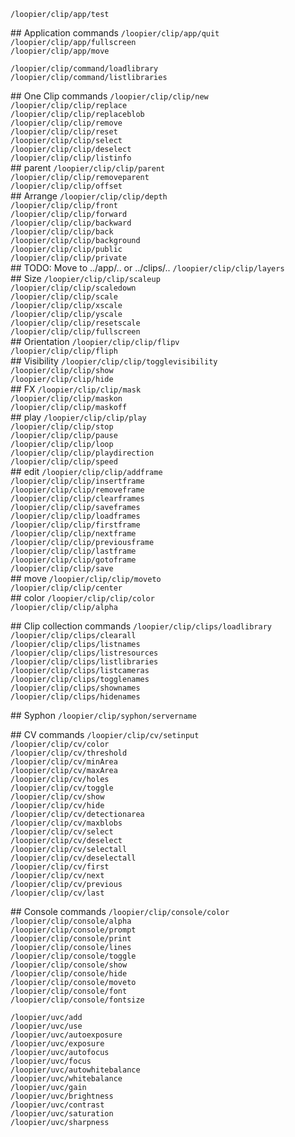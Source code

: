
`/loopier/clip/app/test`               

## Application commands
`/loopier/clip/app/quit`               
`/loopier/clip/app/fullscreen`         
`/loopier/clip/app/move`               

`/loopier/clip/command/loadlibrary`    
`/loopier/clip/command/listlibraries`  

## One Clip commands
`/loopier/clip/clip/new`               
`/loopier/clip/clip/replace`           
`/loopier/clip/clip/replaceblob`       
`/loopier/clip/clip/remove`            
`/loopier/clip/clip/reset`             
`/loopier/clip/clip/select`            
`/loopier/clip/clip/deselect`          
`/loopier/clip/clip/listinfo`          
## parent
`/loopier/clip/clip/parent`            
`/loopier/clip/clip/removeparent`      
`/loopier/clip/clip/offset`            
## Arrange
`/loopier/clip/clip/depth`             
`/loopier/clip/clip/front`             
`/loopier/clip/clip/forward`           
`/loopier/clip/clip/backward`          
`/loopier/clip/clip/back`              
`/loopier/clip/clip/background`        
`/loopier/clip/clip/public`            
`/loopier/clip/clip/private`           
## TODO: Move to ../app/.. or ../clips/..
`/loopier/clip/clip/layers`            
## Size
`/loopier/clip/clip/scaleup`           
`/loopier/clip/clip/scaledown`         
`/loopier/clip/clip/scale`             
`/loopier/clip/clip/xscale`            
`/loopier/clip/clip/yscale`            
`/loopier/clip/clip/resetscale`        
`/loopier/clip/clip/fullscreen`        
## Orientation
`/loopier/clip/clip/flipv`             
`/loopier/clip/clip/fliph`             
## Visibility
`/loopier/clip/clip/togglevisibility`  
`/loopier/clip/clip/show`              
`/loopier/clip/clip/hide`              
## FX
`/loopier/clip/clip/mask`              
`/loopier/clip/clip/maskon`            
`/loopier/clip/clip/maskoff`           
## play
`/loopier/clip/clip/play`              
`/loopier/clip/clip/stop`              
`/loopier/clip/clip/pause`             
`/loopier/clip/clip/loop`              
`/loopier/clip/clip/playdirection`     
`/loopier/clip/clip/speed`             
## edit
`/loopier/clip/clip/addframe`          
`/loopier/clip/clip/insertframe`       
`/loopier/clip/clip/removeframe`       
`/loopier/clip/clip/clearframes`       
`/loopier/clip/clip/saveframes`        
`/loopier/clip/clip/loadframes`        
`/loopier/clip/clip/firstframe`        
`/loopier/clip/clip/nextframe`         
`/loopier/clip/clip/previousframe`     
`/loopier/clip/clip/lastframe`         
`/loopier/clip/clip/gotoframe`         
`/loopier/clip/clip/save`              
## move
`/loopier/clip/clip/moveto`            
`/loopier/clip/clip/center`            
## color
`/loopier/clip/clip/color`             
`/loopier/clip/clip/alpha`             

## Clip collection commands
`/loopier/clip/clips/loadlibrary`      
`/loopier/clip/clips/clearall`         
`/loopier/clip/clips/listnames`        
`/loopier/clip/clips/listresources`    
`/loopier/clip/clips/listlibraries`    
`/loopier/clip/clips/listcameras`      
`/loopier/clip/clips/togglenames`      
`/loopier/clip/clips/shownames`        
`/loopier/clip/clips/hidenames`        

## Syphon
`/loopier/clip/syphon/servername`      

## CV commands
`/loopier/clip/cv/setinput`            
`/loopier/clip/cv/color`               
`/loopier/clip/cv/threshold`           
`/loopier/clip/cv/minArea`             
`/loopier/clip/cv/maxArea`             
`/loopier/clip/cv/holes`               
`/loopier/clip/cv/toggle`              
`/loopier/clip/cv/show`                
`/loopier/clip/cv/hide`                
`/loopier/clip/cv/detectionarea`       
`/loopier/clip/cv/maxblobs`            
`/loopier/clip/cv/select`              
`/loopier/clip/cv/deselect`            
`/loopier/clip/cv/selectall`           
`/loopier/clip/cv/deselectall`         
`/loopier/clip/cv/first`               
`/loopier/clip/cv/next`                
`/loopier/clip/cv/previous`            
`/loopier/clip/cv/last`                

## Console commands
`/loopier/clip/console/color`          
`/loopier/clip/console/alpha`          
`/loopier/clip/console/prompt`         
`/loopier/clip/console/print`          
`/loopier/clip/console/lines`          
`/loopier/clip/console/toggle`         
`/loopier/clip/console/show`           
`/loopier/clip/console/hide`           
`/loopier/clip/console/moveto`         
`/loopier/clip/console/font`           
`/loopier/clip/console/fontsize`       

`/loopier/uvc/add`                     
`/loopier/uvc/use`                     
`/loopier/uvc/autoexposure`            
`/loopier/uvc/exposure`                
`/loopier/uvc/autofocus`               
`/loopier/uvc/focus`                   
`/loopier/uvc/autowhitebalance`        
`/loopier/uvc/whitebalance`            
`/loopier/uvc/gain`                    
`/loopier/uvc/brightness`              
`/loopier/uvc/contrast`                
`/loopier/uvc/saturation`              
`/loopier/uvc/sharpness`               

